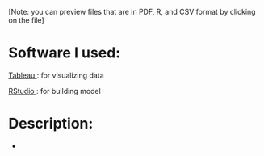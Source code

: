 [Note: you can preview files that are in PDF, R, and CSV format by clicking on the file]

# Software I used: 
[Tableau ](https://www.tableau.com/products/desktop): for visualizing data 

[RStudio ](https://www.rstudio.com/products/rstudio/download/): for building model 

# Description: 
- 
